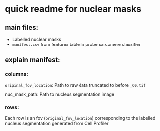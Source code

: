 # quick readme for nuclear masks

## main files:

- Labelled nuclear masks
- `manifest.csv` from features table in probe sarcomere classifier 

## explain manifest:
### columns:
`original_fov_location`: Path to raw data truncated to before `_C0.tif`

nuc_mask_path: Path to nucleus segmentation image

### rows:
Each row is an fov (`original_fov_location`) corresponding to the labelled nucleus segmentation generated from Cell Profiler
